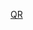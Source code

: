 [QR](https://github.com/MohammadHumayu/Frontend-Mentor-Challenges/tree/main/QR-code-component-solution)
